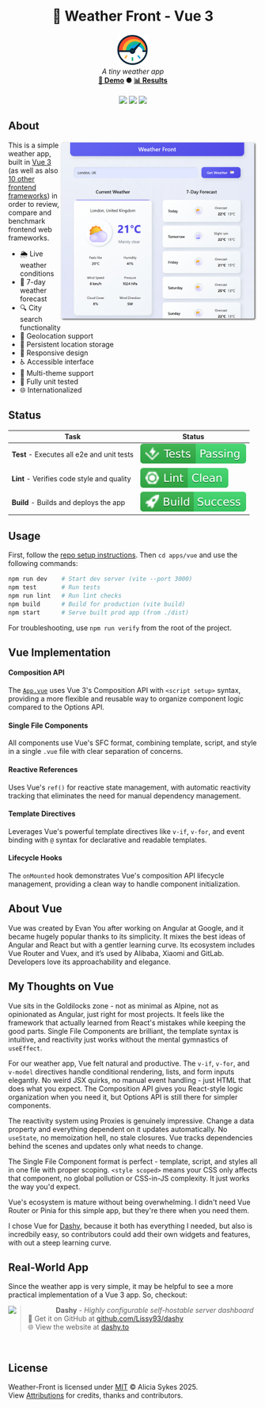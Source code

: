 <!-- start_header -->
<h1 align="center">💚 Weather Front - Vue 3</h1>

<p align="center">
  <img width="64" src="https://raw.githubusercontent.com/lissy93/framework-benchmarks/refs/heads/main/assets/favicon.png" /><br>
  <i>A tiny weather app</i>
  <br>
  <b><a href="/">🚀 Demo</a> ● <a href="https://frontend-framework-benchmarks.as93.net">📊 Results</a></b>
  <br><br>
  <img src="https://img.shields.io/badge/Framework-Vue_3-4FC08D?logo=vuedotjs&logoColor=fff&labelColor=4FC08D" />
  <img src="https://img.shields.io/badge/License-MIT-AE56FF?logo=googledocs&logoColor=fff&labelColor=8A2BE2" />
  <img src="https://img.shields.io/badge/Author-Lissy93-EA4AAA?logo=githubsponsors&logoColor=fff&labelColor=E31591" />
</p>
<!-- end_header -->

<!-- start_about -->

## About

<img align="right" src="/assets/screenshot.png" width="400">

This is a simple weather app, built in [Vue 3](https://vuejs.org/) (as well as also [10 other frontend frameworks](/)) in order to review, compare and benchmark frontend web frameworks.

- 🌦️ Live weather conditions
- 📅 7-day weather forecast
- 🔍 City search functionality
- 📍 Geolocation support
- 💾 Persistent location storage
- 📱 Responsive design
- ♿ Accessible interface
- 🎨 Multi-theme support
- 🧪 Fully unit tested
- 🌐 Internationalized

<!-- end_about -->

<!-- start_status -->

## Status

| Task | Status |
|---|---|
| **Test** - Executes all e2e and unit tests | [![Test Status](https://raw.githubusercontent.com/lissy93/framework-benchmarks/refs/heads/badges/test-vue.svg)](https://github.com/lissy93/framework-benchmarks/actions/workflows/test.yml) |
| **Lint** - Verifies code style and quality | [![Lint Status](https://raw.githubusercontent.com/lissy93/framework-benchmarks/refs/heads/badges/lint-vue.svg)](https://github.com/lissy93/framework-benchmarks/actions/workflows/lint.yml) |
| **Build** - Builds and deploys the app | [![Build Status](https://raw.githubusercontent.com/lissy93/framework-benchmarks/refs/heads/badges/build-vue.svg)](https://github.com/lissy93/framework-benchmarks/actions/workflows/build.yml) |

<!-- end_status -->

<!-- start_usage -->

## Usage

First, follow the [repo setup instructions](https://github.com/lissy93/framework-benchmarks?tab=readme-ov-file#usage). Then `cd apps/vue` and use the following commands:

```bash
npm run dev    # Start dev server (vite --port 3000)
npm test       # Run tests
npm run lint   # Run lint checks
npm build      # Build for production (vite build)
npm start      # Serve built prod app (from ./dist)
```

For troubleshooting, use `npm run verify` from the root of the project.

<!-- end_usage -->

## Vue Implementation

<!-- start_framework_specific -->
#### Composition API
The [`App.vue`](https://github.com/Lissy93/framework-benchmarks/blob/main/apps/vue/src/App.vue) uses Vue 3's Composition API with `<script setup>` syntax, providing a more flexible and reusable way to organize component logic compared to the Options API.

#### Single File Components
All components use Vue's SFC format, combining template, script, and style in a single `.vue` file with clear separation of concerns.

#### Reactive References
Uses Vue's `ref()` for reactive state management, with automatic reactivity tracking that eliminates the need for manual dependency management.

#### Template Directives
Leverages Vue's powerful template directives like `v-if`, `v-for`, and event binding with `@` syntax for declarative and readable templates.

#### Lifecycle Hooks
The `onMounted` hook demonstrates Vue's composition API lifecycle management, providing a clean way to handle component initialization.
<!-- end_framework_specific -->

## About Vue
<!-- start_framework_description -->
Vue was created by Evan You after working on Angular at Google, and it became hugely popular thanks to its simplicity. 
It mixes the best ideas of Angular and React but with a gentler learning curve. 
Its ecosystem includes Vue Router and Vuex, and it’s used by Alibaba, Xiaomi and GitLab. 
Developers love its approachability and elegance.
<!-- end_framework_description -->

## My Thoughts on Vue
<!-- start_my_thoughts -->
Vue sits in the Goldilocks zone - not as minimal as Alpine, not as opinionated as Angular, just right for most projects. It feels like the framework that actually learned from React's mistakes while keeping the good parts. Single File Components are brilliant, the template syntax is intuitive, and reactivity just works without the mental gymnastics of `useEffect`.

For our weather app, Vue felt natural and productive. The `v-if`, `v-for`, and `v-model` directives handle conditional rendering, lists, and form inputs elegantly. No weird JSX quirks, no manual event handling - just HTML that does what you expect. The Composition API gives you React-style logic organization when you need it, but Options API is still there for simpler components.

The reactivity system using Proxies is genuinely impressive. Change a data property and everything dependent on it updates automatically. No `useState`, no memoization hell, no stale closures. Vue tracks dependencies behind the scenes and updates only what needs to change.

The Single File Component format is perfect - template, script, and styles all in one file with proper scoping. `<style scoped>` means your CSS only affects that component, no global pollution or CSS-in-JS complexity. It just works the way you'd expect.

Vue's ecosystem is mature without being overwhelming. I didn't need Vue Router or Pinia for this simple app, but they're there when you need them.

I chose Vue for [Dashy](https://github.com/Lissy93/dashy/), because it both has everything I needed, but also is incredbily easy, so contributors could add their own widgets and features, with out a steep learning curve.
<!-- end_my_thoughts -->


<!-- start_real_world_app -->

## Real-World App
Since the weather app is very simple, it may be helpful to see a more practical implementation of a Vue 3 app. So, checkout:

<a href="https://github.com/Lissy93/dashy"><img align="left" src="https://i.ibb.co/yhbt6CY/dashy.png" width="96"></a>

> **Dashy** - _Highly configurable self-hostable server dashboard_<br>
> 🐙 Get it on GitHub at [github.com/Lissy93/dashy](https://github.com/Lissy93/dashy)<br>
> 🌐 View the website at [dashy.to](https://dashy.to)

<br>
<!-- end_real_world_app -->

<!-- start_license -->

## License

Weather-Front is licensed under [MIT](https://github.com/lissy93/framework-benchmarks/blob/main/LICENSE) © Alicia Sykes 2025.<br>
View [Attributions](https://github.com/lissy93/framework-benchmarks?tab=readme-ov-file#attributions) for credits, thanks and contributors.

<!-- end_license -->
